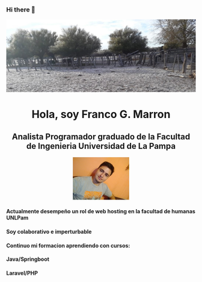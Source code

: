 ### Hi there 👋

<div  id="header">
  <img src=/portada.jpg width= "900"  />
  <div id="myProfile" align="center">
      <h1> Hola, soy Franco G. Marron </h1>
      <h2> Analista Programador graduado de la Facultad de Ingenieria   Universidad de La Pampa </h2>
      <img src=/foto.jpg width= "150"/>
  </div>
  <div id="aboutMy">
    <div align="rigt">
      <h4> Actualmente desempeño un rol de web hosting en la facultad de humanas UNLPam </h4>
      <h4> Soy colaborativo e imperturbable  </h4>
      <h4> Continuo mi formacion aprendiendo con cursos: </h4>
      <h4>     Java/Springboot</h4>
      <h4>      Laravel/PHP </h4>
    </div>
  </div>
</div>
<!--
**francogmarron/francogmarron** is a ✨ _special_ ✨ repository because its `README.md` (this file) appears on your GitHub profile.

Here are some ideas to get you started:

- 🔭 I’m currently working on ...
- 🌱 I’m currently learning ...
- 👯 I’m looking to collaborate on ...
- 🤔 I’m looking for help with ...
- 💬 Ask me about ...
- 📫 How to reach me: ...
- 😄 Pronouns: ...
- ⚡ Fun fact: ...
-->
